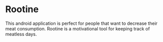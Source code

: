 # Rootine
This android application is perfect for people that want to decrease their meat consumption. 
Rootine is a motivational tool for keeping track of meatless days.
